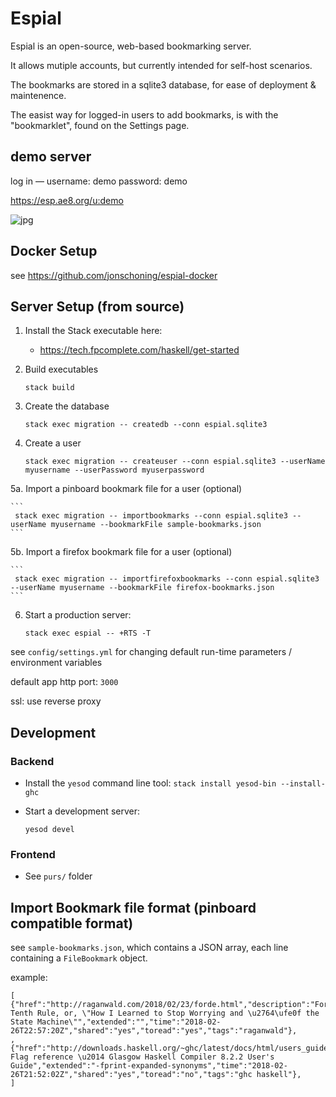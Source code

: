 # Espial

Espial is an open-source, web-based bookmarking server.

It allows mutiple accounts, but currently intended for self-host scenarios.

The bookmarks are stored in a sqlite3 database, for ease of deployment & maintenence.

The easist way for logged-in users to add bookmarks, is with the "bookmarklet", found on the Settings page.

## demo server

log in — username: demo  password: demo

https://esp.ae8.org/u:demo

![jpg](https://i.imgur.com/jdnV93c.png)

## Docker Setup

see https://github.com/jonschoning/espial-docker

## Server Setup (from source)

1. Install the Stack executable here:
    - https://tech.fpcomplete.com/haskell/get-started

2. Build executables
 
    ```
    stack build
    ```

3. Create the database

    ```
    stack exec migration -- createdb --conn espial.sqlite3
    ```

4. Create a user

    ```
    stack exec migration -- createuser --conn espial.sqlite3 --userName myusername --userPassword myuserpassword
    ```

5a. Import a pinboard bookmark file for a user (optional)

    ```
     stack exec migration -- importbookmarks --conn espial.sqlite3 --userName myusername --bookmarkFile sample-bookmarks.json
    ```

5b. Import a firefox bookmark file for a user (optional)

    ```
     stack exec migration -- importfirefoxbookmarks --conn espial.sqlite3 --userName myusername --bookmarkFile firefox-bookmarks.json
    ```

6. Start a production server:

    ```
    stack exec espial -- +RTS -T
    ```

see `config/settings.yml` for changing default run-time parameters / environment variables

default app http port: `3000`

ssl: use reverse proxy

## Development 

### Backend

- Install the `yesod` command line tool: `stack install yesod-bin --install-ghc`


- Start a development server:

    ```
    yesod devel
    ```

### Frontend

- See `purs/` folder

## Import Bookmark file format (pinboard compatible format)

see `sample-bookmarks.json`, which contains a JSON array, each line containing a `FileBookmark` object. 

example:

```
[ {"href":"http://raganwald.com/2018/02/23/forde.html","description":"Forde's Tenth Rule, or, \"How I Learned to Stop Worrying and \u2764\ufe0f the State Machine\"","extended":"","time":"2018-02-26T22:57:20Z","shared":"yes","toread":"yes","tags":"raganwald"},
, {"href":"http://downloads.haskell.org/~ghc/latest/docs/html/users_guide/flags.html","description":"7.6. Flag reference \u2014 Glasgow Haskell Compiler 8.2.2 User's Guide","extended":"-fprint-expanded-synonyms","time":"2018-02-26T21:52:02Z","shared":"yes","toread":"no","tags":"ghc haskell"},
]
```
